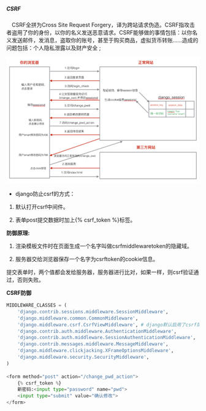 ##### CSRF

 &emsp;CSRF全拼为Cross Site Request Forgery，译为跨站请求伪造。CSRF指攻击者盗用了你的身份，以你的名义发送恶意请求。CSRF能够做的事情包括：以你名义发送邮件，发消息，盗取你的账号，甚至于购买商品，虚拟货币转账......造成的问题包括：个人隐私泄露以及财产安全 ;

![](images/CSRF.png)

* django防止csrf的方式：

1. 默认打开csrf中间件。

2. 表单post提交数据时加上{% csrf_token %}标签。

**防御原理:**

1. 渲染模板文件时在页面生成一个名字叫做csrfmiddlewaretoken的隐藏域。

2. 服务器交给浏览器保存一个名字为csrftoken的cookie信息。

提交表单时，两个值都会发给服务器，服务器进行比对，如果一样，则csrf验证通过，否则失败。

**CSRF防御**

```python
MIDDLEWARE_CLASSES = (
    'django.contrib.sessions.middleware.SessionMiddleware',
    'django.middleware.common.CommonMiddleware',
    'django.middleware.csrf.CsrfViewMiddleware', # django默认启用了csrf防护，只针对post提交
    'django.contrib.auth.middleware.AuthenticationMiddleware',
    'django.contrib.auth.middleware.SessionAuthenticationMiddleware',
    'django.contrib.messages.middleware.MessageMiddleware',
    'django.middleware.clickjacking.XFrameOptionsMiddleware',
    'django.middleware.security.SecurityMiddleware',
)

<form method="post" action="/change_pwd_action">
    {% csrf_token %}
    新密码:<input type="password" name="pwd">
    <input type="submit" value="确认修改">
</form>
```



